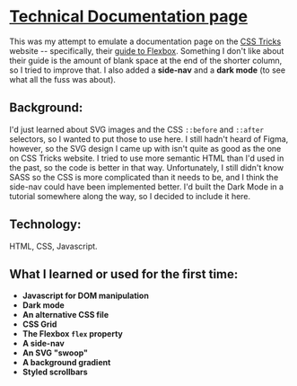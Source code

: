 # [Technical Documentation page](https://aemann2.github.io/tech_doc/)

This was my attempt to emulate a documentation page on the [CSS Tricks](https://css-tricks.com/) website -- specifically, their [guide to Flexbox](https://css-tricks.com/snippets/css/a-guide-to-flexbox/). Something I don't like about their guide is the amount of blank space at the end of the shorter column, so I tried to improve that. I also added a **side-nav** and a **dark mode** (to see what all the fuss was about).

## Background:

I'd just learned about SVG images and the CSS `::before` and `::after` selectors, so I wanted to put those to use here. I still hadn't heard of Figma, however, so the SVG design I came up with isn't quite as good as the one on CSS Tricks website. I tried to use more semantic HTML than I'd used in the past, so the code is better in that way. Unfortunately, I still didn't know SASS so the CSS is more complicated than it needs to be, and I think the side-nav could have been implemented better. I'd built the Dark Mode in a tutorial somewhere along the way, so I decided to include it here.

## Technology:

HTML, CSS, Javascript.

## What I learned or used for the first time:

- **Javascript for DOM manipulation**
- **Dark mode**
- **An alternative CSS file**
- **CSS Grid**
- **The Flexbox `flex` property**
- **A side-nav**
- **An SVG "swoop"**
- **A background gradient**
- **Styled scrollbars**
